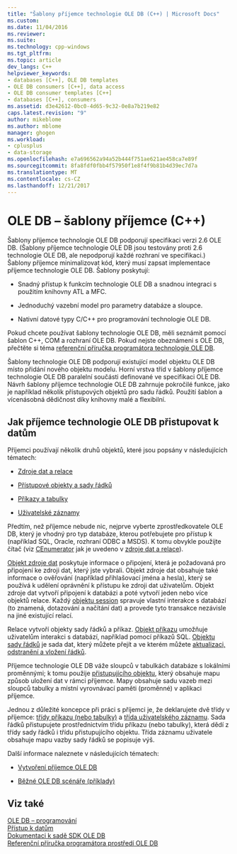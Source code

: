 ```yaml
---
title: "Šablony příjemce technologie OLE DB (C++) | Microsoft Docs"
ms.custom: 
ms.date: 11/04/2016
ms.reviewer: 
ms.suite: 
ms.technology: cpp-windows
ms.tgt_pltfrm: 
ms.topic: article
dev_langs: C++
helpviewer_keywords:
- databases [C++], OLE DB templates
- OLE DB consumers [C++], data access
- OLE DB consumer templates [C++]
- databases [C++], consumers
ms.assetid: d3e42612-0bc0-4d65-9c32-0e8a7b219e82
caps.latest.revision: "9"
author: mikeblome
ms.author: mblome
manager: ghogen
ms.workload:
- cplusplus
- data-storage
ms.openlocfilehash: e7a696562a94a52b444f751ae621ae458ca7e89f
ms.sourcegitcommit: 8fa8fdf0fbb4f57950f1e8f4f9b81b4d39ec7d7a
ms.translationtype: MT
ms.contentlocale: cs-CZ
ms.lasthandoff: 12/21/2017
---
```

# <a name="ole-db-consumer-templates-c"></a>OLE DB – šablony příjemce (C++)
Šablony příjemce technologie OLE DB podporují specifikaci verzi 2.6 OLE DB. (Šablony příjemce technologie OLE DB jsou testovány proti 2.6 technologie OLE DB, ale nepodporují každé rozhraní ve specifikaci.) Šablony příjemce minimalizovat kód, který musí zapsat implementace příjemce technologie OLE DB. Šablony poskytují:  
  
-   Snadný přístup k funkcím technologie OLE DB a snadnou integraci s použitím knihovny ATL a MFC.  
  
-   Jednoduchý vazební model pro parametry databáze a sloupce.  
  
-   Nativní datové typy C/C++ pro programování technologie OLE DB.  
  
 Pokud chcete používat šablony technologie OLE DB, měli seznámit pomocí šablon C++, COM a rozhraní OLE DB. Pokud nejste obeznámeni s OLE DB, přečtěte si téma [referenční příručka programátora technologie OLE DB](https://msdn.microsoft.com/en-us/library/ms718124.aspx).  
  
 Šablony technologie OLE DB podporují existující model objektu OLE DB místo přidání nového objektu modelu. Horní vrstva tříd v šablony příjemce technologie OLE DB paralelní součásti definované ve specifikaci OLE DB. Návrh šablony příjemce technologie OLE DB zahrnuje pokročilé funkce, jako je například několik přístupových objektů pro sadu řádků. Použití šablon a vícenásobná dědičnost díky knihovny malé a flexibilní.  
  
## <a name="how-ole-db-consumers-access-data"></a>Jak příjemce technologie OLE DB přistupovat k datům  
 Příjemci používají několik druhů objektů, které jsou popsány v následujících tématech:  
  
-   [Zdroje dat a relace](../../data/oledb/data-sources-and-sessions.md)  
  
-   [Přístupové objekty a sady řádků](../../data/oledb/accessors-and-rowsets.md)  
  
-   [Příkazy a tabulky](../../data/oledb/commands-and-tables.md)  
  
-   [Uživatelské záznamy](../../data/oledb/user-records.md)  
  
 Předtím, než příjemce nebude nic, nejprve vyberte zprostředkovatele OLE DB, který je vhodný pro typ databáze, kterou potřebujete pro přístup k (například SQL, Oracle, rozhraní ODBC a MSDS). K tomu obvykle použijte čítač (viz [CEnumerator](../../data/oledb/cenumerator-class.md) jak je uvedeno v [zdroje dat a relace](../../data/oledb/data-sources-and-sessions.md)).  
  
 [Objekt zdroje dat](../../data/oledb/data-sources-and-sessions.md) poskytuje informace o připojení, která je požadovaná pro připojení ke zdroji dat, který jste vybrali. Objekt zdroje dat obsahuje také informace o ověřování (například přihlašovací jména a hesla), který se používá k udělení oprávnění k přístupu ke zdroji dat uživatelům. Objekt zdroje dat vytvoří připojení k databázi a poté vytvoří jeden nebo více objektů relace. Každý [objektu session](../../data/oledb/data-sources-and-sessions.md) spravuje vlastní interakce s databází (to znamená, dotazování a načítání dat) a provede tyto transakce nezávisle na jiné existující relací.  
  
 Relace vytvoří objekty sady řádků a příkaz. [Objekt příkazu](../../data/oledb/commands-and-tables.md) umožňuje uživatelům interakci s databází, například pomocí příkazů SQL. [Objektu sady řádků](../../data/oledb/accessors-and-rowsets.md) je sada dat, který můžete přejít a ve kterém můžete [aktualizaci, odstranění a vložení řádků](../../data/oledb/updating-rowsets.md).  
  
 Příjemce technologie OLE DB váže sloupců v tabulkách databáze s lokálními proměnnými; k tomu použije [přistupujícího objektu](../../data/oledb/accessors-and-rowsets.md), který obsahuje mapu způsob uložení dat v rámci příjemce. Mapy obsahuje sadu vazeb mezi sloupců tabulky a místní vyrovnávací paměti (proměnné) v aplikaci příjemce.  
  
 Jednou z důležité koncepce při práci s příjemci je, že deklarujete dvě třídy v příjemce: [třídy příkazu (nebo tabulky)](../../data/oledb/commands-and-tables.md) a [třída uživatelského záznamu](../../data/oledb/user-records.md). Sada řádků přistupujete prostřednictvím třídu příkazu (nebo tabulky), která dědí z třídy sady řádků i třídu přistupujícího objektu. Třída záznamu uživatele obsahuje mapu vazby sady řádků se popisuje výš.  
  
 Další informace naleznete v následujících tématech:  
  
-   [Vytvoření příjemce OLE DB](../../data/oledb/creating-an-ole-db-consumer.md)  
  
-   [Běžné OLE DB scénáře (příklady)](../../data/oledb/working-with-ole-db-consumer-templates.md)  
  
## <a name="see-also"></a>Viz také  
 [OLE DB – programování](../../data/oledb/ole-db-programming.md)   
 [Přístup k datům](../data-access-in-cpp.md)   
 [Dokumentaci k sadě SDK OLE DB](https://msdn.microsoft.com/en-us/library/ms722784.aspx)   
 [Referenční příručka programátora prostředí OLE DB](https://msdn.microsoft.com/en-us/library/ms713643.aspx)
